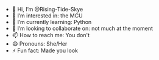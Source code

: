- 👋 Hi, I’m @Rising-Tide-Skye
- 👀 I’m interested in: the MCU
- 🌱 I’m currently learning: Python
- 💞️ I’m looking to collaborate on: not much at the moment
- 📫 How to reach me: You don't
- 😄 Pronouns: She/Her
- ⚡ Fun fact: Made you look

<!---
Rising-Tide-Skye/Rising-Tide-Skye is a ✨ special ✨ repository because its `README.md` (this file) appears on your GitHub profile.
You can click the Preview link to take a look at your changes.
--->
